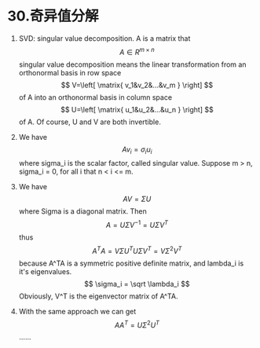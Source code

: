 # 30.奇异值分解

1. SVD: singular value decomposition. A is a matrix that 
   $$
   A\in R^{m\times n}
   $$
   singular value decomposition means the linear transformation from an orthonormal basis in row space 
   $$
   V=\left[
   \matrix{
   v_1&v_2&...&v_m
   }
   \right]
   $$
   of A into an orthonormal basis in column space
   $$
   U=\left[
   \matrix{
   u_1&u_2&...&u_n
   }
   \right]
   $$
   of A. Of course, U and V are both invertible.

2. We have 
   $$
   Av_i = \sigma_i u_i
   $$
   where sigma_i is the scalar factor, called singular value. Suppose m > n, sigma_i = 0, for all i that n < i <= m.

3. We have 
   $$
   AV=\Sigma U
   $$
   where Sigma is a diagonal matrix. Then
   $$
   A=U\Sigma V^{-1}=U\Sigma V^T
   $$
   thus
   $$
   A^TA=V\Sigma U^TU\Sigma V^T = V\Sigma^2V^T
   $$
   because A^TA is a symmetric positive definite matrix, and lambda_i is it's eigenvalues.
   $$
   \sigma_i = \sqrt \lambda_i
   $$
   Obviously, V^T is the eigenvector matrix of A^TA.

4. With the same approach we can get
   $$
   AA^T=U\Sigma^2U^T
   $$
   ......